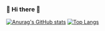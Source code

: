 ### :christmas_tree: Hi there 👋
[![Anurag's GitHub stats](https://github-readme-stats.vercel.app/api?username=NexusFeng&theme=dracula)](https://github.com/anuraghazra/github-readme-stats)
[![Top Langs](https://github-readme-stats.vercel.app/api/top-langs/?username=NexusFeng&layout=compact)](https://github.com/anuraghazra/github-readme-stats)
<!--
**NexusFeng/NexusFeng** is a ✨ _special_ ✨ repository because its `README.md` (this file) appears on your GitHub profile.

Here are some ideas to get you started:

- 🔭 I’m currently working on ...
- 🌱 I’m currently learning ...
- 👯 I’m looking to collaborate on ...
- 🤔 I’m looking for help with ...
- 💬 Ask me about ...
- 📫 How to reach me: ...
- 😄 Pronouns: ...
- ⚡ Fun fact: ...
-->
